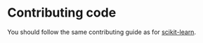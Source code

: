 Contributing code
=================

You should follow the same contributing guide as for
[scikit-learn](https://github.com/scikit-learn/scikit-learn/blob/master/CONTRIBUTING.md).
